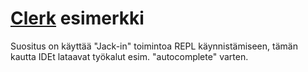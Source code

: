 # [Clerk](https://github.com/nextjournal/clerk) esimerkki

Suositus on käyttää "Jack-in" toimintoa REPL käynnistämiseen, tämän kautta IDEt lataavat työkalut esim. "autocomplete" varten.
